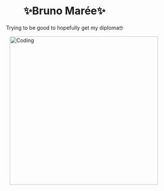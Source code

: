 <h1 align="center">✨Bruno Marée✨</h1>
<p align="center">Trying to be good to hopefully get my diploma🤓</p>
  <img align="right" alt="Coding" width="400" src="https://media1.tenor.com/m/XgaU95K_XiwAAAAC/kermit-typing.gif">


<!--
**Maree-Bruno/Maree-Bruno** is a ✨ _special_ ✨ repository because its `README.md` (this file) appears on your GitHub profile.

Here are some ideas to get you started:

- 🔭 I’m currently working on ...
- 🌱 I’m currently learning ...
- 👯 I’m looking to collaborate on ...
- 🤔 I’m looking for help with ...
- 💬 Ask me about ...
- 📫 How to reach me: ...
- 😄 Pronouns: ...
- ⚡ Fun fact: ...
-->
